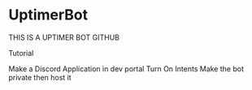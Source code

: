 # UptimerBot
THIS IS A UPTIMER BOT GITHUB

Tutorial

Make a Discord Application in dev portal
Turn On Intents
Make the bot private
then host it 

